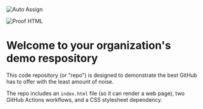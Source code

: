 ![Auto Assign](https://github.com/Allyship-Organization/demo-repository/actions/workflows/auto-assign.yml/badge.svg)

![Proof HTML](https://github.com/Allyship-Organization/demo-repository/actions/workflows/proof-html.yml/badge.svg)

# Welcome to your organization's demo respository
This code repository (or "repo") is designed to demonstrate the best GitHub has to offer with the least amount of noise.

The repo includes an `index.html` file (so it can render a web page), two GitHub Actions workflows, and a CSS stylesheet dependency.
